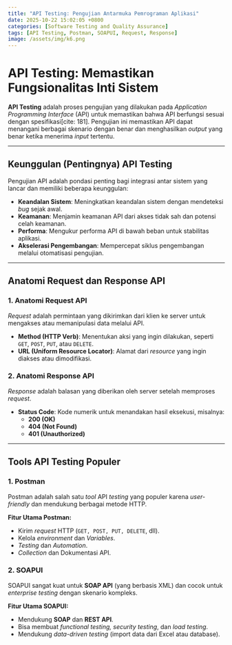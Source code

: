 ```yaml
---
title: "API Testing: Pengujian Antarmuka Pemrograman Aplikasi"
date: 2025-10-22 15:02:05 +0800
categories: [Software Testing and Quality Assurance]
tags: [API Testing, Postman, SOAPUI, Request, Response]
image: /assets/img/k6.png
---
```


# API Testing: Memastikan Fungsionalitas Inti Sistem

**API Testing** adalah proses pengujian yang dilakukan pada *Application Programming Interface* (API) untuk memastikan bahwa API berfungsi sesuai dengan spesifikasi[cite: 181]. Pengujian ini memastikan API dapat menangani berbagai skenario dengan benar dan menghasilkan *output* yang benar ketika menerima *input* tertentu.

---

## Keunggulan (Pentingnya) API Testing

Pengujian API adalah pondasi penting bagi integrasi antar sistem yang lancar  dan memiliki beberapa keunggulan:

* **Keandalan Sistem**: Meningkatkan keandalan sistem dengan mendeteksi *bug* sejak awal.
* **Keamanan**: Menjamin keamanan API dari akses tidak sah dan potensi celah keamanan.
* **Performa**: Mengukur performa API di bawah beban untuk stabilitas aplikasi.
* **Akselerasi Pengembangan**: Mempercepat siklus pengembangan melalui otomatisasi pengujian.

---

## Anatomi Request dan Response API

### 1. Anatomi Request API
*Request* adalah permintaan yang dikirimkan dari klien ke server untuk mengakses atau memanipulasi data melalui API.

* **Method (HTTP Verb)**: Menentukan aksi yang ingin dilakukan, seperti `GET`, `POST`, `PUT`, atau `DELETE`.
* **URL (Uniform Resource Locator)**: Alamat dari *resource* yang ingin diakses atau dimodifikasi.

### 2. Anatomi Response API
*Response* adalah balasan yang diberikan oleh server setelah memproses *request*.

* **Status Code**: Kode numerik untuk menandakan hasil eksekusi, misalnya:
    * **200 (OK)** 
    * **404 (Not Found)** 
    * **401 (Unauthorized)** 

---

## Tools API Testing Populer

### 1. Postman
Postman adalah salah satu *tool* API *testing* yang populer karena *user-friendly* dan mendukung berbagai metode HTTP.

**Fitur Utama Postman:**
* Kirim *request* HTTP (`GET, POST, PUT, DELETE`, dll).
* Kelola *environment* dan *Variables*.
* *Testing* dan *Automation*.
* *Collection* dan Dokumentasi API.

### 2. SOAPUI
SOAPUI sangat kuat untuk **SOAP API** (yang berbasis XML) dan cocok untuk *enterprise testing* dengan skenario kompleks.

**Fitur Utama SOAPUI:**
* Mendukung **SOAP** dan **REST API**.
* Bisa membuat *functional testing, security testing*, dan *load testing*.
* Mendukung *data-driven testing* (import data dari Excel atau database).